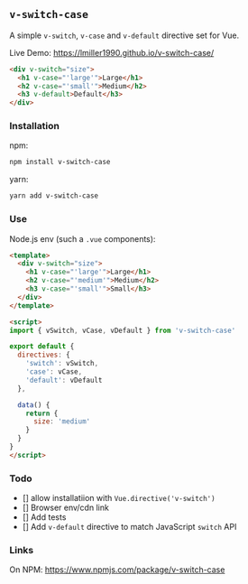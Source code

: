 ## `v-switch-case`

A simple `v-switch`, `v-case` and `v-default` directive set for Vue.

Live Demo: https://lmiller1990.github.io/v-switch-case/


```html
<div v-switch="size">
  <h1 v-case="'large'">Large</h1>
  <h2 v-case="'small'">Medium</h2>
  <h3 v-default>Default</h3>
</div>
```

### Installation

npm:
```bash
npm install v-switch-case
```

yarn:
```bash
yarn add v-switch-case
```

### Use

Node.js env (such a `.vue` components):

```html
<template>
  <div v-switch="size">
    <h1 v-case="'large'">Large</h1>
    <h2 v-case="'medium'">Medium</h2>
    <h3 v-case="'small'">Small</h3>
  </div>
</template>

<script>
import { vSwitch, vCase, vDefault } from 'v-switch-case'

export default {
  directives: {
    'switch': vSwitch,
    'case': vCase,
    'default': vDefault
  },

  data() {
    return {
      size: 'medium'
    }
  }
}
</script>
```

### Todo

- [] allow installatiion with `Vue.directive('v-switch')`
- [] Browser env/cdn link
- [] Add tests
- [] Add `v-default` directive to match JavaScript `switch` API


### Links

On NPM: https://www.npmjs.com/package/v-switch-case
